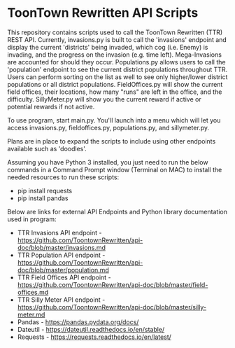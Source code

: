 # ToonTown Rewritten API Scripts

This repository contains scripts used to call the ToonTown Rewritten (TTR) REST API. Currently, invasions.py is built to call the 'invasions' endpoint and display the current 'districts' being invaded, which cog (i.e. Enemy) is invading, and the progress on the invasion (e.g. time left). Mega-Invasions are accounted for should they occur. Populations.py allows users to call the 'population' endpoint to see the current district populations throughout TTR. Users can perform sorting on the list as well to see only higher/lower district populations or all district populations. FieldOffices.py will show the current field offices, their locations, how many "runs" are left in the office, and the difficulty. SillyMeter.py will show you the current reward if active or potential rewards if not active.

To use program, start main.py. You'll launch into a menu which will let you access invasions.py, fieldoffices.py, populations.py, and sillymeter.py.

Plans are in place to expand the scripts to include using other endpoints available such as 'doodles'.

Assuming you have Python 3 installed, you just need to run the below commands in a Command Prompt window (Terminal on MAC) to install the needed resources to run these scripts:

* pip install requests
* pip install pandas

Below are links for external API Endpoints and Python library documentation used in program:

* TTR Invasions API endpoint - https://github.com/ToontownRewritten/api-doc/blob/master/invasions.md
* TTR Population API endpoint - https://github.com/ToontownRewritten/api-doc/blob/master/population.md
* TTR Field Offices API endpoint - https://github.com/ToontownRewritten/api-doc/blob/master/field-offices.md
* TTR Silly Meter API endpoint - https://github.com/ToontownRewritten/api-doc/blob/master/silly-meter.md
* Pandas - https://pandas.pydata.org/docs/
* Dateutil - https://dateutil.readthedocs.io/en/stable/
* Requests - https://requests.readthedocs.io/en/latest/
